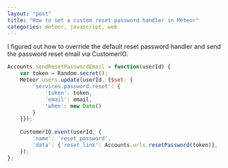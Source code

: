 ```yaml
---
layout: "post"
title: "How to set a custom reset password handler in Meteor"
categories: meteor, javascript, web
---
```


I figured out how to override the default reset password handler and send the password reset email via CustomerIO.
<!--more-->

``` javascript
Accounts.sendResetPasswordEmail = function(userId) {
	var token = Random.secret();
	Meteor.users.update(userId, {$set: {
		'services.password.reset': {
			'token': token,
			'email': email,
			'when': new Date()
		}
	}});
	
	CustomerIO.event(userId, {
		'name': 'reset_password',
		'data': {'reset_link': Accounts.urls.resetPassword(token)},
	});
};
```